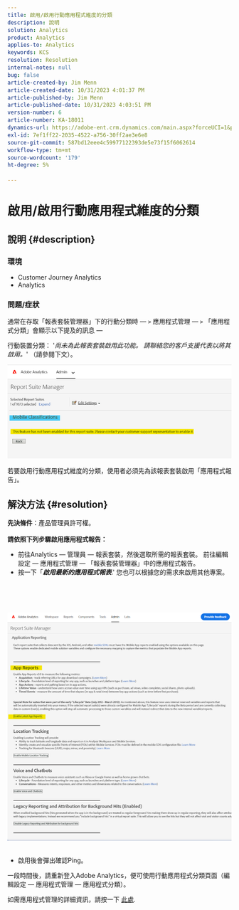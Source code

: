 ```yaml
---
title: 啟用/啟用行動應用程式維度的分類
description: 說明
solution: Analytics
product: Analytics
applies-to: Analytics
keywords: KCS
resolution: Resolution
internal-notes: null
bug: false
article-created-by: Jim Menn
article-created-date: 10/31/2023 4:01:37 PM
article-published-by: Jim Menn
article-published-date: 10/31/2023 4:03:51 PM
version-number: 6
article-number: KA-18011
dynamics-url: https://adobe-ent.crm.dynamics.com/main.aspx?forceUCI=1&pagetype=entityrecord&etn=knowledgearticle&id=29a4f7c0-0678-ee11-8179-6045bd006268
exl-id: 7ef1ff22-2035-4522-a756-30ff2ae3e6e8
source-git-commit: 587bd12eee4c59977122393de5e73f15f6062614
workflow-type: tm+mt
source-wordcount: '179'
ht-degree: 5%

---
```


# 啟用/啟用行動應用程式維度的分類

## 說明 {#description}


### <b>環境</b>

- Customer Journey Analytics
- Analytics




### <b>問題/症狀</b>

通常在存取「報表套裝管理器」下的行動分類時 — `>`  應用程式管理 — `>`  「應用程式分類」會顯示以下提及的訊息 — 

行動裝置分類： &#39;*尚未為此報表套裝啟用此功能。 請聯絡您的客戶支援代表以將其啟用。*&#39; （請參閱下文）。

![](assets/___2aa4f7c0-0678-ee11-8179-6045bd006268___.png)

若要啟用行動應用程式維度的分類，使用者必須先為該報表套裝啟用「應用程式報告」。


## 解決方法 {#resolution}

<b>先決條件</b>：產品管理員許可權。<br><br><b>請依照下列步驟啟用應用程式報告：</b>
- 前往Analytics — 管理員 — 報表套裝，然後選取所需的報表套裝。 前往編輯設定 — 應用程式管理 — <b> </b>「報表套裝管理器」中的應用程式報告。
- 按一下「<b>*啟用最新的應用程式報表</b>*.&#39; 您也可以根據您的需求來啟用其他專案。

<br><br> <br><br>![](assets/0ae3ca9c-b68f-ec11-b400-00224804a35d.png)
 
- 啟用後會彈出確認Ping。


一段時間後，請重新登入Adobe Analytics，便可使用行動應用程式分類頁面（編輯設定 — 應用程式管理 — 應用程式分類）。

如需應用程式管理的詳細資訊，請按一下 [此處](https://experienceleague.adobe.com/docs/analytics/admin/admin-tools/manage-report-suites/edit-report-suite/app-management/app-reporting.html).
